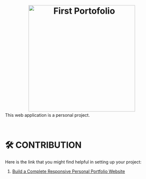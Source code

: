 # <p align="center"><img src="staticfiles/assets/logo/icon_horizontal.png" style="width: 350px; margin-bottom: -25px" alt="First Portofolio"></p>

This web application is a personal project.

<br>

# 🛠️ **CONTRIBUTION**<be>

Here is the link that you might find helpful in setting up your project:
1. [Build a Complete Responsive Personal Portfolio Website](https://youtu.be/XRSQHkzrQGQ?si=0jVE0dnChuiInPD0)

<br>
